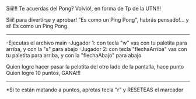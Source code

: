 Siii!!! 
Te acuerdas del Pong?
Volvió!, en forma de Tp de la UTN!!! 

Siii! para divertirse y aprobar!
"Es como un Ping Pong", habrás pensado!... y si! 
Es como un Ping Pong.


----

-Ejecutas el archivo main
-Jugador 1: con tecla "w" vas con tu paletita para arriba, y con la "s" para abajo
-Jugador 2: con tecla "flechaArriba" vas con tu paletita para arriba, y con la "flechaAbajo" para abajo

Quien logre hacer pasar la pelotita del otro lado de la pantalla, hace punto
Quien logre 10 puntos, GANA!!!

----

*Si te están matando a puntos, apretas tecla "r" y RESETEAS el marcador
